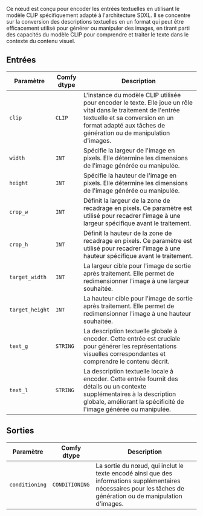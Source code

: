 Ce nœud est conçu pour encoder les entrées textuelles en utilisant le modèle CLIP spécifiquement adapté à l'architecture SDXL. Il se concentre sur la conversion des descriptions textuelles en un format qui peut être efficacement utilisé pour générer ou manipuler des images, en tirant parti des capacités du modèle CLIP pour comprendre et traiter le texte dans le contexte du contenu visuel.

## Entrées

| Paramètre | Comfy dtype | Description |
| --- | --- | --- |
| `clip` | `CLIP` | L'instance du modèle CLIP utilisée pour encoder le texte. Elle joue un rôle vital dans le traitement de l'entrée textuelle et sa conversion en un format adapté aux tâches de génération ou de manipulation d'images. |
| `width` | `INT` | Spécifie la largeur de l'image en pixels. Elle détermine les dimensions de l'image générée ou manipulée. |
| `height` | `INT` | Spécifie la hauteur de l'image en pixels. Elle détermine les dimensions de l'image générée ou manipulée. |
| `crop_w` | `INT` | Définit la largeur de la zone de recadrage en pixels. Ce paramètre est utilisé pour recadrer l'image à une largeur spécifique avant le traitement. |
| `crop_h` | `INT` | Définit la hauteur de la zone de recadrage en pixels. Ce paramètre est utilisé pour recadrer l'image à une hauteur spécifique avant le traitement. |
| `target_width` | `INT` | La largeur cible pour l'image de sortie après traitement. Elle permet de redimensionner l'image à une largeur souhaitée. |
| `target_height` | `INT` | La hauteur cible pour l'image de sortie après traitement. Elle permet de redimensionner l'image à une hauteur souhaitée. |
| `text_g` | `STRING` | La description textuelle globale à encoder. Cette entrée est cruciale pour générer les représentations visuelles correspondantes et comprendre le contenu décrit. |
| `text_l` | `STRING` | La description textuelle locale à encoder. Cette entrée fournit des détails ou un contexte supplémentaires à la description globale, améliorant la spécificité de l'image générée ou manipulée. |

## Sorties

| Paramètre | Comfy dtype | Description |
| --- | --- | --- |
| `conditioning` | `CONDITIONING` | La sortie du nœud, qui inclut le texte encodé ainsi que des informations supplémentaires nécessaires pour les tâches de génération ou de manipulation d'images. |
